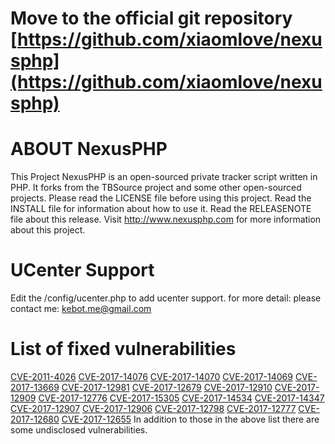 # Move to the official git repository [https://github.com/xiaomlove/nexusphp](https://github.com/xiaomlove/nexusphp)
# ABOUT NexusPHP #
This Project NexusPHP is an open-sourced private tracker script written in PHP.
It forks from the TBSource project and some other open-sourced projects.
Please read the LICENSE file before using this project.
Read the INSTALL file for information about how to use it.
Read the RELEASENOTE file about this release.
Visit http://www.nexusphp.com for more information about this project.

# UCenter Support #
Edit the /config/ucenter.php to add ucenter support.
for more detail: please contact me:
    kebot.me@gmail.com
    
# List of fixed vulnerabilities #
[CVE-2011-4026](https://github.com/burpheart/NexusPHP_safe/commit/650de9e406b3f050da125789c55b9ed9e60eadef)
[CVE-2017-14076](https://github.com/burpheart/NexusPHP_safe/commit/219793042c39e863cfe0f6f84ab83fb6d1c701c8)
[CVE-2017-14070](https://github.com/burpheart/NexusPHP_safe/commit/cca0c25f53c979b4960703757428040ace1fd58d)
[CVE-2017-14069](https://github.com/burpheart/NexusPHP_safe/commit/096222433eff134de5bfc17a074a18906815caa7)
[CVE-2017-13669](https://github.com/burpheart/NexusPHP_safe/commit/1639dab65cadb296fe3e5e48c26da76ca7110a43#diff-3d8f52685ba22924d282e809a9ace03eb3e32e0ad0a9d5107ecb877f797586c2)
[CVE-2017-12981](https://github.com/burpheart/NexusPHP_safe/commit/1639dab65cadb296fe3e5e48c26da76ca7110a43#diff-7b08d5f023e87a6763944125473660de0d03a472aede540ea4318268ba61575f)
[CVE-2017-12679](https://github.com/burpheart/NexusPHP_safe/commit/978c2de0aac92ccbf75ac99f17e907a153104db5)
[CVE-2017-12910](https://github.com/burpheart/NexusPHP_safe/commit/177d822a398aa17a9b586563fe2e03b4c4f71a2e)
[CVE-2017-12909](https://github.com/burpheart/NexusPHP_safe/commit/38a2d6efeffd6a3981a41bf1e277b5f11839dd66)
[CVE-2017-12776](https://github.com/burpheart/NexusPHP_safe/commit/9a5e0464d9d51ae7a732ccb6126327d2a5d6c532)
[CVE-2017-15305](https://github.com/burpheart/NexusPHP_safe/commit/d3ae8058093321e473d1e8aa7199ef006b479d05)
[CVE-2017-14534](https://github.com/burpheart/NexusPHP_safe/commit/e5d3362aa51e86b3bb419b69fa2e52dcb5959dfc)
[CVE-2017-14347](https://github.com/burpheart/NexusPHP_safe/commit/7958270b613a9a9ab269a63ea5a8d6027175fd58)
[CVE-2017-12907](https://github.com/burpheart/NexusPHP_safe/commit/e244c44098fba43b310115b5328775f566ce3d3f)
[CVE-2017-12906](https://github.com/burpheart/NexusPHP_safe/commit/26d911ef90ab33c50aafbd6f0ad539d76d696b44)
[CVE-2017-12798](https://github.com/burpheart/NexusPHP_safe/commit/e2170b78e71f99403240857e68ac20c42978f1d0)
[CVE-2017-12777](https://github.com/burpheart/NexusPHP_safe/commit/8dbb965c642e26a5673e363f01651adfb37e0e8b)
[CVE-2017-12680](https://github.com/burpheart/NexusPHP_safe/commit/7e1108699faf10cb4cd65df61845e907b2d4fcc2)
[CVE-2017-12655](https://github.com/burpheart/NexusPHP_safe/commit/1e955bd8825f41c5413334e573afca316a1cb886)
In addition to those in the above list there are some undisclosed vulnerabilities.
